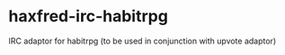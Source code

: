 haxfred-irc-habitrpg
====================

IRC adaptor for habitrpg (to be used in conjunction with upvote adaptor)
